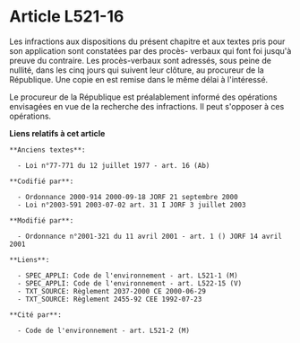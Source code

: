 # Article L521-16

Les infractions aux dispositions du présent chapitre et aux textes pris pour son application sont constatées par des procès-
verbaux qui font foi jusqu'à preuve du contraire. Les procès-verbaux sont adressés, sous peine de nullité, dans les cinq
jours qui suivent leur clôture, au procureur de la République. Une copie en est remise dans le même délai à l'intéressé.

Le procureur de la République est préalablement informé des opérations envisagées en vue de la recherche des infractions. Il
peut s'opposer à ces opérations.

**Liens relatifs à cet article**

	**Anciens textes**:

	  - Loi n°77-771 du 12 juillet 1977 - art. 16 (Ab)

	**Codifié par**:

	  - Ordonnance 2000-914 2000-09-18 JORF 21 septembre 2000
	  - Loi n°2003-591 2003-07-02 art. 31 I JORF 3 juillet 2003

	**Modifié par**:

	  - Ordonnance n°2001-321 du 11 avril 2001 - art. 1 () JORF 14 avril 2001

	**Liens**:

	  - SPEC_APPLI: Code de l'environnement - art. L521-1 (M)
	  - SPEC_APPLI: Code de l'environnement - art. L522-15 (V)
	  - TXT_SOURCE: Règlement 2037-2000 CE 2000-06-29
	  - TXT_SOURCE: Règlement 2455-92 CEE 1992-07-23

	**Cité par**:

	  - Code de l'environnement - art. L521-2 (M)

